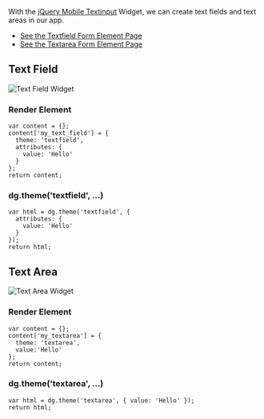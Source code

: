 With the [jQuery Mobile Textinput](https://api.jquerymobile.com/textinput/) Widget, we can create text fields and text areas in our app.

- [See the Textfield Form Element Page](../Forms/Form_Elements/Text_Fields)
- [See the Textarea Form Element Page](../Forms/Form_Elements/Text_Areas)

## Text Field

![Text Field Widget](http://drupalgap.org/sites/default/files/textfield-widget.png)

### Render Element

```
var content = {};
content['my_text_field'] = {
  theme: 'textfield',
  attributes: {
    value: 'Hello'
  }
};
return content;
```

### dg.theme('textfield', ...)

```
var html = dg.theme('textfield', {
  attributes: {
    value: 'Hello'
  }
});
return html;
```

## Text Area

![Text Area Widget](http://drupalgap.org/sites/default/files/textarea-widget.png)

### Render Element

```
var content = {};
content['my_textarea'] = {
  theme: 'textarea',
  value:'Hello'
};
return content;
```

### dg.theme('textarea', ...)

```
var html = dg.theme('textarea', { value: 'Hello' });
return html;
```